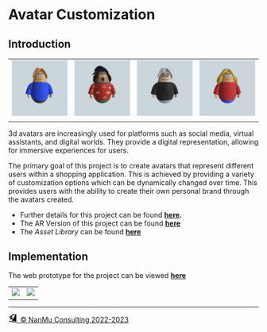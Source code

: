 # Avatar Customization

## Introduction

| | | | |
|-|-|-|-|
| <img src="./images/custom0.png"> | <img src="./images/custom1.png"> | <img src="./images/custom2.png"> | <img src="./images/custom3.png"> |
|||||

3d avatars are increasingly used for platforms such as social media, virtual assistants, and digital worlds. They provide a digital representation, allowing for immersive experiences for users.

The primary goal of this project is to create avatars that represent different users within a shopping application. This is achieved by providing a variety of customization options which can be dynamically changed over time. This provides users with the ability to create their own personal brand through the avatars created.

* Further details for this project can be found **[here](https://matthewkwok.myportfolio.com/digital-avatar-project).**
* The AR Version of this project can be found **[here](https://matthewkwok.myportfolio.com/avatar-ar-project)**
* The *Asset Library* can be found **[here](https://guannan-kwok.github.io/assetLibrary/assetLibrary.html)**

<!-- 
<script type="module" src="https://unpkg.com/@google/model-viewer/dist/model-viewer.js"></script> 

| | |
|-|-|
| <model-viewer disable-tap disable-pan style="background-color:grey; width: 32rem; height: 32rem" id="logo" ar interaction-prompt="none" camera-controls touch-action="pan-y" src="./avatar_site/models/ar_avatar.glb" shadow-intensity="1" camera-orbit="-23deg 80deg" alt="Kirby" poster="" skybox-image="./avatar_site/lights/san_giuseppe_bridge.hdr" environment-image="./avatar_site/lights/san_giuseppe_bridge.hdr" > </model-viewer> | <model-viewer disable-tap disable-pan style="background-color:grey; width: 32rem; height: 32rem" id="logo" ar interaction-prompt="none" camera-controls touch-action="pan-y" src="./avatar_site/models/default_avatar.glb" shadow-intensity="1" camera-orbit="-115deg 80deg" alt="Kirby" poster="" skybox-image="./avatar_site/lights/san_giuseppe_bridge.hdr" environment-image="./avatar_site/lights/san_giuseppe_bridge.hdr" > </model-viewer> |
-->

## Implementation

The web prototype for the project can be viewed **[here](./avatar_site/index.html)**

| | |
|:-------------------------:|:-------------------------:|
| <img src="https://cdn.myportfolio.com/1846b50444068c8131888dd7ddb68eb6/b243e738-f3b0-4482-a11f-d0f656744d32_rw_1920.png?h=09b229fc69c7bc416b166e416287aa32">  | <img src="https://cdn.myportfolio.com/1846b50444068c8131888dd7ddb68eb6/c89b95cd-fc02-43dd-80b9-b0003c07af0a_rw_1920.png?h=54a60f0922aac720fd54a576e34efb39"> |

----
<p>
<a href="https://nanmucreative.com/">
<img src="./images/logo.png" width=16px>&nbsp;&nbsp;&copy; NanMu Consulting 2022-2023</a>   
</p>


